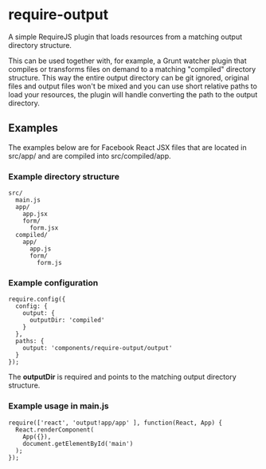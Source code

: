 require-output
==============
A simple RequireJS plugin that loads resources from a matching output directory structure.

This can be used together with, for example, a Grunt watcher plugin that compiles or transforms files on demand to a matching "compiled" directory structure. This way the entire output directory can be git ignored, original files and output files won't be mixed and you can use short relative paths to load your resources, the plugin will handle converting the path to the output directory.

## Examples
The examples below are for Facebook React JSX files that are located in src/app/ and are compiled into src/compiled/app.

### Example directory structure
```
src/
  main.js
  app/
    app.jsx
    form/
      form.jsx
  compiled/
    app/
      app.js
      form/
        form.js
```

### Example configuration
```
require.config({
  config: {
    output: {
      outputDir: 'compiled'
    }
  },
  paths: {
    output: 'components/require-output/output'
  }
});
```
The **outputDir** is required and points to the matching output directory structure.

### Example usage in main.js
```
require(['react', 'output!app/app' ], function(React, App) {
  React.renderComponent(
    App({}),
    document.getElementById('main')
  );
});
```
